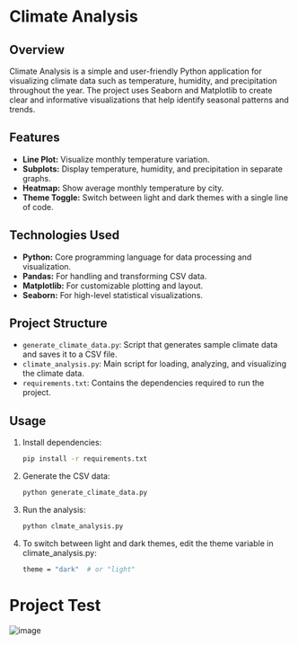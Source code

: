 # Climate Analysis

## Overview

Climate Analysis is a simple and user-friendly Python application for visualizing climate data such as temperature, humidity, and precipitation throughout the year. The project uses Seaborn and Matplotlib to create clear and informative visualizations that help identify seasonal patterns and trends.

## Features

- **Line Plot:** Visualize monthly temperature variation.
- **Subplots:** Display temperature, humidity, and precipitation in separate graphs.
- **Heatmap:** Show average monthly temperature by city.
- **Theme Toggle:** Switch between light and dark themes with a single line of code.

## Technologies Used

- **Python:** Core programming language for data processing and visualization.
- **Pandas:** For handling and transforming CSV data.
- **Matplotlib:** For customizable plotting and layout.
- **Seaborn:** For high-level statistical visualizations.

## Project Structure

- `generate_climate_data.py`: Script that generates sample climate data and saves it to a CSV file.
- `climate_analysis.py`: Main script for loading, analyzing, and visualizing the climate data.
- `requirements.txt`: Contains the dependencies required to run the project.

## Usage

1. Install dependencies:
   ```bash
   pip install -r requirements.txt
   ```
2. Generate the CSV data:
   ```bash
   python generate_climate_data.py
   ```
3. Run the analysis:
   ```bash
   python clmate_analysis.py
   ```
4. To switch between light and dark themes, edit the theme variable in climate_analysis.py:
   ```bash
   theme = "dark"  # or "light"
   ```

# Project Test

![image](https://github.com/user-attachments/assets/2f98ca1b-6a02-4903-9d60-27d9353012cf)
